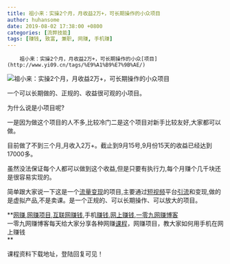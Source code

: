 ```yaml
---
title: 祖小来：实操2个月，月收益2万+，可长期操作的小众项目
author: huhansome
date: 2019-08-02 17:38:00 +0800
categories: [流弊技能]
tags: [赚钱, 致富, 兼职, 网赚, 手机赚]
---
```



        祖小来：实操2个月，月收益2万+，可长期操作的小众[项目](http://www.yi09.cn/tags/%E9%A1%B9%E7%9B%AE/)

![祖小来：实操2个月，月收益2万+，可长期操作的小众项目](http://www.yi09.cn/zb_users/upload/2021/09/20210923115454163236929419263.jpeg)

一个可以长期做的、正规的、收益很可观的小项目。

  

为什么说是小项目呢?

  

一是因为做这个项目的人不多,比较冷门二是这个项目对新手比较友好,大家都可以做。

  

目前做了不到三个月,月收入2万+。截止到9月15号,9月份15天的收益已经达到17000多。

  

虽然没法保证每个人都可以做到这个收益,但是只要有执行力,每个月赚个几千块还是很容易实现的。

  

简单跟大家说一下这是一个[流量](http://www.yi09.cn/tags/%E6%B5%81%E9%87%8F/)[变现](http://www.yi09.cn/tags/%E5%8F%98%E7%8E%B0/)的项目,主要通过[短视频](http://www.yi09.cn/tags/%E7%9F%AD%E8%A7%86%E9%A2%91/)平台[引流](http://www.yi09.cn/tags/%E5%BC%95%E6%B5%81/)和变现,做的是虚拟产品,不是卖课。是一个正规的、可以长期操作、可以放大的项目。

  

**[网赚](http://www.yi09.cn/tags/%E7%BD%91%E8%B5%9A/),[网赚项目](http://www.yi09.cn/tags/%E7%BD%91%E8%B5%9A%E9%A1%B9%E7%9B%AE/),[互联网赚钱](http://www.yi09.cn/tags/%E4%BA%92%E8%81%94%E7%BD%91%E8%B5%9A%E9%92%B1/),手机[赚钱](http://www.yi09.cn/tags/%E8%B5%9A%E9%92%B1/),[网上赚钱](http://www.yi09.cn/tags/%E7%BD%91%E4%B8%8A%E8%B5%9A%E9%92%B1/),[一零九网赚博客](http://www.yi09.cn/tags/%E4%B8%80%E9%9B%B6%E4%B9%9D%E7%BD%91%E8%B5%9A%E5%8D%9A%E5%AE%A2/)  
一零九网赚博客每天给大家分享各种网赚[课程](http://www.yi09.cn/tags/%E8%AF%BE%E7%A8%8B/)，网赚项目，教大家如何用手机在网上赚钱  
**  
  
  

课程资料下载地址，登陆回复可见！

